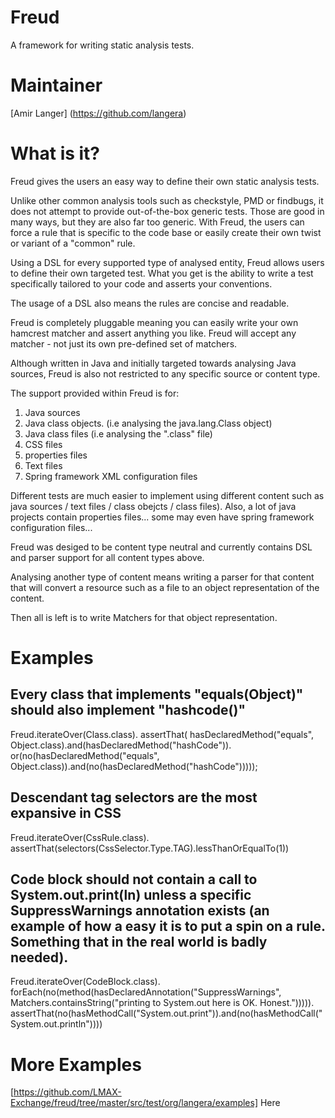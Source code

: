 Freud
=====

A framework for writing static analysis tests.

Maintainer
==========

[Amir Langer] (https://github.com/langera)

What is it?
===========

Freud gives the users an easy way to define their own static analysis tests.
 
Unlike other common analysis tools such as checkstyle, PMD or findbugs, it does not attempt to provide out-of-the-box generic tests. Those are good in many ways, but they are also far too generic. With Freud, the users can force a rule that is specific to the code base or easily create their own twist or variant of a "common" rule.

Using a DSL for every supported type of analysed entity, Freud allows users to define their own targeted test. What you get is the ability to write a test specifically tailored to your code and asserts your conventions.

The usage of a DSL also means the rules are concise and readable.

Freud is completely pluggable meaning you can easily write your own hamcrest matcher and assert anything you like. Freud will accept any matcher - not just its own pre-defined set of matchers.

Although written in Java and initially targeted towards analysing Java sources, Freud is also not restricted to any specific source or content type.

The support provided within Freud is for:

1. Java sources
2. Java class objects. (i.e analysing the java.lang.Class object)
3. Java class files (i.e analysing the ".class" file)
4. CSS files
5. properties files
6. Text files
7. Spring framework XML configuration files

Different tests are much easier to implement using different content such as java sources / text files / class obejcts / class files). Also, a lot of java projects contain properties files... some may even have spring framework configuration files...

Freud was desiged to be content type neutral and currently contains DSL and parser support for all content types above.

Analysing another type of content means writing a parser for that content that will convert a resource such as a file to an object representation of the content.

Then all is left is to write Matchers for that object representation.

Examples
========

## Every class that implements "equals(Object)" should also implement "hashcode()" 

   Freud.iterateOver(Class.class).
	assertThat(
		hasDeclaredMethod("equals", Object.class).and(hasDeclaredMethod("hashCode")).
		or(no(hasDeclaredMethod("equals", Object.class)).and(no(hasDeclaredMethod("hashCode")))));

## Descendant tag selectors are the most expansive in CSS 

   Freud.iterateOver(CssRule.class).
	assertThat(selectors(CssSelector.Type.TAG).lessThanOrEqualTo(1))

## Code block should not contain a call to System.out.print(ln) unless a specific SuppressWarnings annotation exists (an example of how a easy it is to put a spin on a rule. Something that in the real world is badly needed).

Freud.iterateOver(CodeBlock.class).
                forEach(no(method(hasDeclaredAnnotation("SuppressWarnings", Matchers.containsString("printing to System.out here is OK. Honest."))))).
		assertThat(no(hasMethodCall("System.out.print")).and(no(hasMethodCall("System.out.println"))))
                

More Examples
=============

[https://github.com/LMAX-Exchange/freud/tree/master/src/test/org/langera/examples] Here